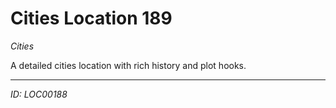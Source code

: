 # Cities Location 189

*Cities*

A detailed cities location with rich history and plot hooks.

---
*ID: LOC00188*